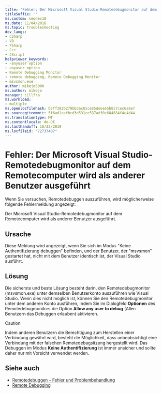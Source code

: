 ```yaml
---
title: 'Fehler: Der Microsoft Visual Studio-Remotedebugmonitor auf dem Remotecomputer wird als anderer Benutzer ausgeführt'
titleSuffix: ''
ms.custom: seodec18
ms.date: 11/04/2016
ms.topic: troubleshooting
dev_langs:
- CSharp
- VB
- FSharp
- C++
- JScript
helpviewer_keywords:
- -anyuser option
- anyuser option
- Remote Debugging Monitor
- remote debugging, Remote Debugging Monitor
- msvsmon.exe
author: mikejo5000
ms.author: mikejo
manager: jillfra
ms.workload:
- multiple
ms.openlocfilehash: b5ff383b279bbdac85ce85de6e65b857cec6a8e7
ms.sourcegitcommit: 5f6ad1cefbcd3d531ce587ad30e684684f4c4d44
ms.translationtype: MT
ms.contentlocale: de-DE
ms.lasthandoff: 10/22/2019
ms.locfileid: "72737487"
---
```

# <a name="error-the-microsoft-visual-studio-remote-debugging-monitor-on-the-remote-computer-is-running-as-a-different-user"></a>Fehler: Der Microsoft Visual Studio-Remotedebugmonitor auf dem Remotecomputer wird als anderer Benutzer ausgeführt
Wenn Sie versuchen, Remotedebuggen auszuführen, wird möglicherweise folgende Fehlermeldung angezeigt:

 Der Microsoft Visual Studio-Remotedebugmonitor auf dem Remotecomputer wird als anderer Benutzer ausgeführt.

## <a name="cause"></a>Ursache
 Diese Meldung wird angezeigt, wenn Sie sich im Modus "Keine Authentifizierung debuggen" befinden, und der Benutzer, der "msvsmon" gestartet hat, nicht mit dem Benutzer identisch ist, der Visual Studio ausführt.

## <a name="solution"></a>Lösung
 Die sicherste und beste Lösung besteht darin, den Remotedebugmonitor (msvsmon.exe) unter demselben Benutzerkonto auszuführen wie Visual Studio. Wenn dies nicht möglich ist, können Sie den Remotedebugmonitor unter dem anderen Konto ausführen, indem Sie im Dialogfeld **Optionen** des Remotedebugmonitors die Option **Allow any user to debug** (Allen Benutzern das Debuggen erlauben) aktivieren.

> [!CAUTION]
> Indem anderen Benutzern die Berechtigung zum Herstellen einer Verbindung gewährt wird, besteht die Möglichkeit, dass unbeabsichtigt eine Verbindung mit der falschen Remotedebugsitzung hergestellt wird. Das Debuggen im Modus **Keine Authentifizierung** ist immer unsicher und sollte daher nur mit Vorsicht verwendet werden.

## <a name="see-also"></a>Siehe auch
- [Remotedebuggen – Fehler und Problembehandlung](../debugger/remote-debugging-errors-and-troubleshooting.md)
- [Remote Debugging](../debugger/remote-debugging.md)